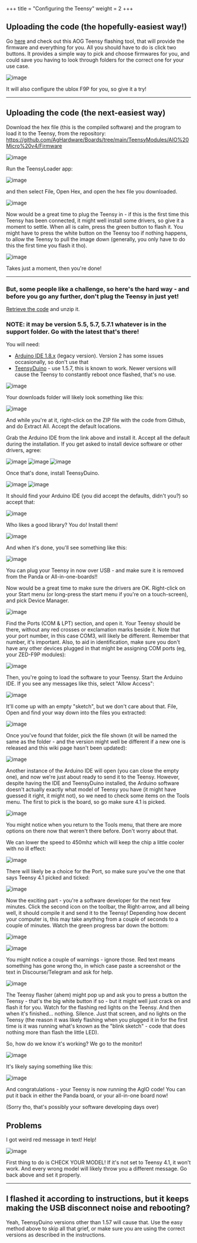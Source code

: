 +++
title = "Configuring the Teensy"
weight = 2
+++

## Uploading the code (the hopefully-easiest way!)

Go [here](https://github.com/lansalot/AOGConfigOMatic/releases) and check out this AOG Teensy flashing tool, that will provide the firmware and everything for you. All you should have to do is click two buttons. It provides a simple way to pick and choose firmwares for you, and could save you having to look through folders for the correct one for your use case.

![image](../../img/teensy-flasher.png)

It will also configure the ublox F9P for you, so give it a try!

***

## Uploading the code (the next-easiest way)

Download the hex file (this is the compiled software) and the program to load it to the Teensy, from the repository:
https://github.com/AgHardware/Boards/tree/main/TeensyModules/AIO%20Micro%20v4/Firmware

![image](../../img/github-teensy-firmware.png)

Run the TeensyLoader app:

![image](../../img/teensy-loader.png)

and then select File, Open Hex, and open the hex file you downloaded.

![image](../../img/teensy-loader.png)

Now would be a great time to plug the Teensy in - if this is the first time this Teensy has been connected, it might well install some drivers, so give it a moment to settle. When all is calm, press the green button to flash it. You might have to press the white button on the Teensy too if nothing happens, to allow the Teensy to pull the image down (generally, you only have to do this the first time you flash it tho).

![image](../../img/teensy-program-button.png)

Takes just a moment, then you're done!


***

### But, some people like a challenge, so here's the hard way - and before you go any further, don't plug the Teensy in just yet!

[Retrieve the code](https://github.com/AgOpenGPS-Official/Boards/archive/refs/heads/main.zip) and unzip it.

### NOTE: it may be version 5.5, 5.7, 5.7.1 whatever is in the support folder. Go with the latest that's there!

You will need:
* [Arduino IDE 1.8.x](https://www.arduino.cc/en/software) (legacy version). Version 2 has some issues occasionally, so don't use that
* [TeensyDuino](https://www.pjrc.com/teensy/td_157/TeensyduinoInstall.exe) - use 1.5.7, this is known to work. Newer versions will cause the Teensy to constantly reboot once flashed, that's no use.

![image](../../img/arduino-legacy-ide-download.png)

Your downloads folder will likely look something like this:

![image](../../img/arduino-download-folder.png)

And while you're at it, right-click on the ZIP file with the code from Github, and do Extract All. Accept the default locations.

Grab the Arduino IDE from the link above and install it. Accept all the default during the installation. If you get asked to install device software or other drivers, agree:

![image](../../img/arduino-device-software-1.png)
![image](../../img/arduino-device-software-2.png)
![image](../../img/arduino-device-software-3.png)

Once that's done, install TeensyDuino.

![image](../../img/teensyduino-installer.png)
![image](../../img/teensyduino-install-serial-driver.png)

It should find your Arduino IDE (you did accept the defaults, didn't you?) so accept that:

![image](../../img/teensyduino-arduino-folder.png)

Who likes a good library? You do! Install them!

![image](../../img/teensyduino-install-libraries.png)

And when it's done, you'll see something like this:

![image](../../img/teensyduino-install-finished.png)

You can plug your Teensy in now over USB - and make sure it is removed from the Panda or All-in-one-boards!!

Now would be a great time to make sure the drivers are OK. Right-click on your Start menu (or long-press the start menu if you're on a touch-screen), and pick Device Manager.

![image](../../img/windows-device-manager.png)

Find the Ports (COM & LPT) section, and open it. Your Teensy should be there, without any red crosses or exclamation marks beside it. Note that your port number, in this case COM3, will likely be different. Remember that number, it's important. Also, to aid in identification, make sure you don't have any other devices plugged in that might be assigning COM ports (eg, your ZED-F9P modules):

![image](../../img/device-manager-ports.png)

Then, you're going to load the software to your Teensy. Start the Arduino IDE. If you see any messages like this, select "Allow Access":

![image](../../img/arduino-java-firewall.png)

It'll come up with an empty "sketch", but we don't care about that. File, Open and find your way down into the files you extracted:

![image](../../img/arduino-open-sketch-folder.png)

Once you've found that folder, pick the file shown (it will be named the same as the folder - and the version might well be different if a new one is released and this wiki page hasn't been updated):

![image](../../img/arduino-open-sketch.png)

Another instance of the Arduino IDE will open (you can close the empty one), and now we're just about ready to send it to the Teensy. However, despite having the IDE and TeensyDuino installed, the Arduino software doesn't actually exactly what model of Teensy you have (it might have guessed it right, it might not), so we need to check some items on the Tools menu. The first to pick is the board, so go make sure 4.1 is picked.

![image](../../img/arduino-select-board.png)

You might notice when you return to the Tools menu, that there are more options on there now that weren't there before. Don't worry about that.

We can lower the speed to 450mhz which will keep the chip a little cooler with no ill effect:

![image](../../img/arduino-select-cpu-speed.png)

There will likely be a choice for the Port, so make sure you've the one that says Teensy 4.1 picked and ticked:

![image](../../img/arduino-select-port.png)

Now the exciting part - you're a software developer for the next few minutes. Click the second icon on the toolbar, the Right-arrow, and all being well, it should compile it and send it to the Teensy! Depending how decent your computer is, this may take anything from a couple of seconds to a couple of minutes. Watch the green progress bar down the bottom:

![image](../../img/arduino-toolbar.png)

![image](../../img/arduino-upload.png)

You might notice a couple of warnings - ignore those. Red text means something has gone wrong tho, in which case paste a screenshot or the text in Discourse/Telegram and ask for help.

![image](../../img/arduino-teensy-flasher.png)

The Teensy flasher (ahem) might pop up and ask you to press a button the Teensy - that's the big white button if so - but it might well just crack on and flash it for you. Watch for the flashing red lights on the Teensy. And then when it's finished... nothing. Silence. Just that screen, and no lights on the Teensy (the reason it was likely flashing when you plugged it in for the first time is it was running what's known as the "blink sketch" - code that does nothing more than flash the little LED).

So, how do we know it's working? We go to the monitor!

![image](../../img/arduino-menu-serial-monitor.png)

It's likely saying something like this:

![image](../../img/arduino-serial-monitor.png)

And congratulations - your Teensy is now running the AgIO code! You can put it back in either the Panda board, or your all-in-one board now!

(Sorry tho, that's possibly your software developing days over)

## Problems

I got weird red message in text! Help!

![image](../../img/arduino-problems.png)

First thing to do is CHECK YOUR MODEL! If it's not set to Teensy 4.1, it won't work. And every wrong model will likely throw you a different message. Go back above and set it properly.

***

## I flashed it according to instructions, but it keeps making the USB disconnect noise and rebooting?

Yeah, TeensyDuino versions other than 1.57 will cause that. Use the easy method above to skip all that grief, or make sure you are using the correct versions as described in the instructions.